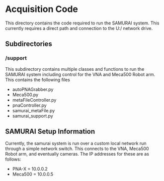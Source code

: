 # Acquisition Code
This directory contains the code required to run the SAMURAI system. This currently requires a direct path and connection to the U:/ network drive.

## Subdirectories

### /support
This subdirectory contains multiple classes and functions to run the SAMURAI system including control for the VNA and Meca500 Robot arm. This contains the following files
- autoPNAGrabber.py
- Meca500.py
- metaFileController.py
- pnaController.py
- samurai_metaFile.py
- samurai_support.py

## SAMURAI Setup Information
Currently, the samurai system is run over a custom local network run through a simple network switch. This connects to the VNA, Meca500 Robot arm, and eventually cameras. The IP addresses for these are as follows:
- PNA-X = 10.0.0.2
- Meca500 = 10.0.0.5
